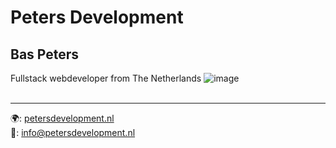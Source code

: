 # Peters Development
## Bas Peters
Fullstack webdeveloper from The Netherlands ![image](https://github.com/Peters-Development/.github/assets/74082184/c3d04eea-9751-4385-a1c5-02c806f71521)
<br><br>
<hr>

🌍: <a href='https://www.petersdevelopment.nl'>petersdevelopment.nl</a><br>
📧: <a href='mailto:info@petersdevelopment.nl'>info@petersdevelopment.nl</a>
